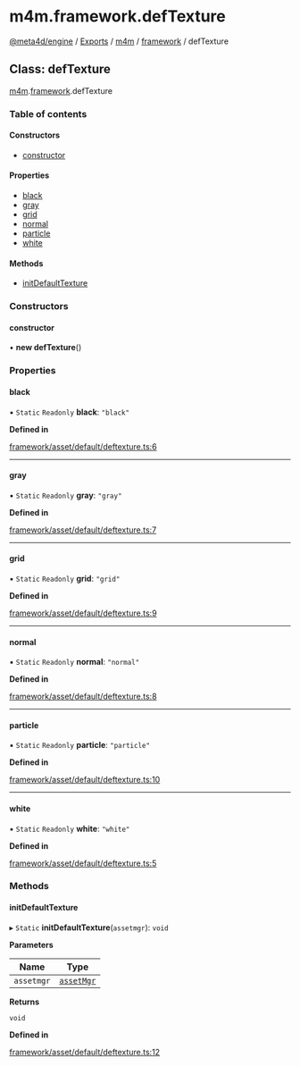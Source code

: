 # m4m.framework.defTexture

[@meta4d/engine](../) / [Exports](../modules/) / [m4m](../modules/m4m.md) / [framework](../modules/m4m.framework.md) / defTexture

## Class: defTexture

[m4m](../modules/m4m.md).[framework](../modules/m4m.framework.md).defTexture

### Table of contents

#### Constructors

* [constructor](m4m.framework.defTexture.md#constructor)

#### Properties

* [black](m4m.framework.defTexture.md#black)
* [gray](m4m.framework.defTexture.md#gray)
* [grid](m4m.framework.defTexture.md#grid)
* [normal](m4m.framework.defTexture.md#normal)
* [particle](m4m.framework.defTexture.md#particle)
* [white](m4m.framework.defTexture.md#white)

#### Methods

* [initDefaultTexture](m4m.framework.defTexture.md#initdefaulttexture)

### Constructors

#### constructor

• **new defTexture**()

### Properties

#### black

▪ `Static` `Readonly` **black**: `"black"`

**Defined in**

[framework/asset/default/deftexture.ts:6](https://github.com/meta4d-me/meta4d-engine/blob/cf6bfe6/src/framework/asset/default/deftexture.ts#L6)

***

#### gray

▪ `Static` `Readonly` **gray**: `"gray"`

**Defined in**

[framework/asset/default/deftexture.ts:7](https://github.com/meta4d-me/meta4d-engine/blob/cf6bfe6/src/framework/asset/default/deftexture.ts#L7)

***

#### grid

▪ `Static` `Readonly` **grid**: `"grid"`

**Defined in**

[framework/asset/default/deftexture.ts:9](https://github.com/meta4d-me/meta4d-engine/blob/cf6bfe6/src/framework/asset/default/deftexture.ts#L9)

***

#### normal

▪ `Static` `Readonly` **normal**: `"normal"`

**Defined in**

[framework/asset/default/deftexture.ts:8](https://github.com/meta4d-me/meta4d-engine/blob/cf6bfe6/src/framework/asset/default/deftexture.ts#L8)

***

#### particle

▪ `Static` `Readonly` **particle**: `"particle"`

**Defined in**

[framework/asset/default/deftexture.ts:10](https://github.com/meta4d-me/meta4d-engine/blob/cf6bfe6/src/framework/asset/default/deftexture.ts#L10)

***

#### white

▪ `Static` `Readonly` **white**: `"white"`

**Defined in**

[framework/asset/default/deftexture.ts:5](https://github.com/meta4d-me/meta4d-engine/blob/cf6bfe6/src/framework/asset/default/deftexture.ts#L5)

### Methods

#### initDefaultTexture

▸ `Static` **initDefaultTexture**(`assetmgr`): `void`

**Parameters**

| Name       | Type                                    |
| ---------- | --------------------------------------- |
| `assetmgr` | [`assetMgr`](m4m.framework.assetMgr.md) |

**Returns**

`void`

**Defined in**

[framework/asset/default/deftexture.ts:12](https://github.com/meta4d-me/meta4d-engine/blob/cf6bfe6/src/framework/asset/default/deftexture.ts#L12)
